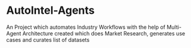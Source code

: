 # AutoIntel-Agents
An Project which automates Industry Workflows  with the help of Multi-Agent Architecture created which does Market Research, generates use cases and curates list of datasets
